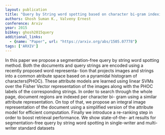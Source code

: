 ```yaml
---
layout: publication
title: "Query by String word spotting based on character bi-gram indexing"
authors: Ghosh Suman K., Valveny Ernest
conference: Arxiv
year: 2015
bibkey: ghosh2015query
additional_links:
  - {name: "Paper", url: "https://arxiv.org/abs/1505.07778"}
tags: ['ARXIV']
---
```

In this paper we propose a segmentation-free query by string word spotting
method. Both the documents and query strings are encoded using a recently
proposed word representa- tion that projects images and strings into a common
atribute space based on a pyramidal histogram of characters(PHOC). These
attribute models are learned using linear SVMs over the Fisher Vector
representation of the images along with the PHOC labels of the corresponding
strings. In order to search through the whole page, document regions are indexed
per character bi- gram using a similar attribute representation. On top of that,
we propose an integral image representation of the document using a simplified
version of the attribute model for efficient computation. Finally we introduce a
re-ranking step in order to boost retrieval performance. We show state-of-the-
art results for segmentation-free query by string word spotting in single-writer
and multi-writer standard datasets
